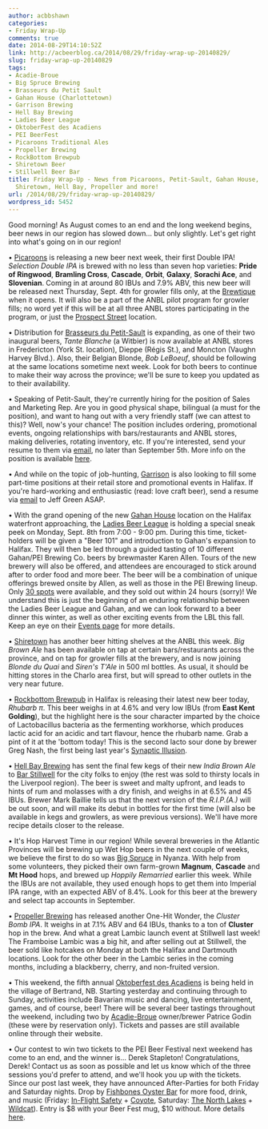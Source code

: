 ```yaml
---
author: acbbshawn
categories:
- Friday Wrap-Up
comments: true
date: 2014-08-29T14:10:52Z
link: http://acbeerblog.ca/2014/08/29/friday-wrap-up-20140829/
slug: friday-wrap-up-20140829
tags:
- Acadie-Broue
- Big Spruce Brewing
- Brasseurs du Petit Sault
- Gahan House (Charlottetown)
- Garrison Brewing
- Hell Bay Brewing
- Ladies Beer League
- OktoberFest des Acadiens
- PEI BeerFest
- Picaroons Traditional Ales
- Propeller Brewing
- RockBottom Brewpub
- Shiretown Beer
- Stillwell Beer Bar
title: Friday Wrap-Up - News from Picaroons, Petit-Sault, Gahan House, Rockbottom,
  Shiretown, Hell Bay, Propeller and more!
url: /2014/08/29/friday-wrap-up-20140829/
wordpress_id: 5452
---
```


Good morning! As August comes to an end and the long weekend begins, beer news in our region has slowed down... but only slightly. Let's get right into what's going on in our region!

• [Picaroons](https://www.facebook.com/picaroons) is releasing a new beer next week, their first Double IPA! _Selection Double IPA_ is brewed with no less than seven hop varieties: **Pride of Ringwood**, **Bramling Cross**, **Cascade**, **Orbit**, **Galaxy**, **Sorachi Ace**, and **Slovenian**. Coming in at around 80 IBUs and 7.9% ABV, this new beer will be released next Thursday, Sept. 4th for growler fills only, at the [Brewtique](https://www.facebook.com/pages/Picaroons-Brewtique/175733285789133) when it opens. It will also be a part of the ANBL pilot program for growler fills; no word yet if this will be at all three ANBL stores participating in the program, or just the [Prospect Street](http://www.nbliquor.com/Home/Stores?StoreSearch=Prospect) location.

• Distribution for [Brasseurs du Petit-Sault](http://brasseurspetitsault.com/) is expanding, as one of their two inaugural beers, _Tante Blanche_ (a Witbier) is now available at ANBL stores in Fredericton (York St. location), Dieppe (Régis St.), and Moncton (Vaughn Harvey Blvd.). Also, their Belgian Blonde, _Bob LeBoeuf_, should be following at the same locations sometime next week. Look for both beers to continue to make their way across the province; we'll be sure to keep you updated as to their availability.

• Speaking of Petit-Sault, they're currently hiring for the position of Sales and Marketing Rep. Are you in good physical shape, bilingual (a must for the position), and want to hang out with a very friendly staff (we can attest to this)? Well, now's your chance! The position includes ordering, promotional events, ongoing relationships with bars/restaurants and ANBL stores, making deliveries, rotating inventory, etc. If you're interested, send your resume to them via [email](mailto:info<at>petitsault.com), no later than September 5th. More info on the position is available [here](http://petitsault.com/en/blog/31-offre-d-emploi-coordonnateur-trice-developpement-de-marches).

• And while on the topic of job-hunting, [Garrison](http://www.garrisonbrewing.com/) is also looking to fill some part-time positions at their retail store and promotional events in Halifax. If you're hard-working and enthusiastic (read: love craft beer), send a resume via [email](mailto:jgreen<at>garrisonbrewing.com) to Jeff Green ASAP.

• With the grand opening of the new [Gahan House](http://halifax.gahan.ca/) location on the Halifax waterfront approaching, the [Ladies Beer League](https://www.facebook.com/LadiesBeerDrinkingLeague) is holding a special sneak peek on Monday, Sept. 8th from 7:00 - 9:00 pm. During this time, ticket-holders will be given a "Beer 101" and introduction to Gahan's expansion to Halifax. They will then be led through a guided tasting of 10 different Gahan/PEI Brewing Co. beers by brewmaster Karen Allen. Tours of the new brewery will also be offered, and attendees are encouraged to stick around after to order food and more beer. The beer will be a combination of unique offerings brewed onsite by Allen, as well as those in the PEI Brewing lineup. Only [30 spots](https://www.eventbrite.ca/e/ladies-beer-league-sneak-peak-at-gahan-house-tickets-12845093019) were available, and they sold out within 24 hours (sorry)! We understand this is just the beginning of an enduring relationship between the Ladies Beer League and Gahan, and we can look forward to a beer dinner this winter, as well as other exciting events from the LBL this fall. Keep an eye on their [Events page](http://ladiesbeerleague.ca/?post_type=tribe_events) for more details.

• [Shiretown](http://www.shiretownbeer.com/) has another beer hitting shelves at the ANBL this week. _Big Brown Ale_ has been available on tap at certain bars/restaurants across the province, and on tap for growler fills at the brewery, and is now joining _Blonde du Quai_ and _Siren's T'Ale_ in 500 ml bottles. As usual, it should be hitting stores in the Charlo area first, but will spread to other outlets in the very near future.

• [Rockbottom Brewpub](http://rockbottombrewpub.ca/) in Halifax is releasing their latest new beer today, _Rhubarb π_. This beer weighs in at 4.6% and very low IBUs (from **East Kent Golding**), but the highlight here is the sour character imparted by the choice of Lactobacillus bacteria as the fermenting workhorse, which produces lactic acid for an acidic and tart flavour, hence the rhubarb name. Grab a pint of it at the 'bottom today! This is the second lacto sour done by brewer Greg Nash, the first being last year's [Synaptic Illusion](http://rockbottombrewpub.blogspot.ca/2013/10/synaptic-illusion.html).

• [Hell Bay Brewing](http://www.hellbaybrewing.com/) has sent the final few kegs of their new _India Brown Ale_ to [Bar Stillwell](http://www.barstillwell.com/) for the city folks to enjoy (the rest was sold to thirsty locals in the Liverpool region). The beer is sweet and malty upfront, and leads to hints of rum and molasses with a dry finish, and weighs in at 6.5% and 45 IBUs.  Brewer Mark Baillie tells us that the next version of the _R.I.P.(A.)_ will be out soon, and will make its debut in bottles for the first time (will also be available in kegs and growlers, as were previous versions). We'll have more recipe details closer to the release.

• It's Hop Harvest Time in our region! While several breweries in the Atlantic Provinces will be brewing up Wet Hop beers in the next couple of weeks, we believe the first to do so was [Big Spruce](http://www.bigspruce.ca/) in Nyanza. With help from some volunteers, they picked their own farm-grown **Magnum**, **Cascade** and **Mt Hood** hops, and brewed up _Hoppily Remarried_ earlier this week. While the IBUs are not available, they used enough hops to get them into Imperial IPA range, with an expected ABV of 8.4%. Look for this beer at the brewery and select tap accounts in September.

• [Propeller Brewing](http://www.drinkpropeller.ca/) has released another One-Hit Wonder, the _Cluster Bomb IPA_. It weighs in at 7.1% ABV and 64 IBUs, thanks to a ton of **Cluster** hop in the brew. And what a great Lambic launch event at Stillwell last week! The Framboise Lambic was a big hit, and after selling out at Stillwell, the beer sold like hotcakes on Monday at both the Halifax and Dartmouth locations. Look for the other beer in the Lambic series in the coming months, including a blackberry, cherry, and non-fruited version.

• This weekend, the fifth annual [Oktoberfest des Acadiens](http://www.oktoberfestdesacadiens.com/) is being held in the village of Bertrand, NB. Starting yesterday and continuing through to Sunday, activities include Bavarian music and dancing, live entertainment, games, and of course, beer! There will be several beer tastings throughout the weekend, including two by [Acadie-Broue](https://www.facebook.com/pages/Acadie-Broue/176759632361301) owner/brewer Patrice Godin (these were by reservation only). Tickets and passes are still available online through their website.

• Our contest to win two tickets to the PEI Beer Festival next weekend has come to an end, and the winner is... Derek Stapleton! Congratulations, Derek! Contact us as soon as possible and let us know which of the three sessions you'd prefer to attend, and we'll hook you up with the tickets. Since our post last week, they have announced After-Parties for both Friday and Saturday nights. Drop by [Fishbones Oyster Bar](http://fishbones.ca/) for more food, drink, and music (Friday: [In-Flight Safety](https://www.facebook.com/inflightsafety) + [Coyote](https://www.facebook.com/wearecoyote), Saturday: [The North Lakes](https://www.facebook.com/thenorthlakes) + [Wildcat](https://www.facebook.com/wildcatpei)). Entry is $8 with your Beer Fest mug, $10 without. More details [here](https://www.facebook.com/events/1489945967913141/).
